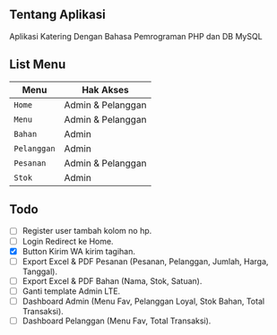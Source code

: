 ## Tentang Aplikasi

Aplikasi Katering Dengan Bahasa Pemrograman PHP dan DB MySQL

## List Menu
| Menu | Hak Akses |
| --- | --- |
| `Home` | Admin & Pelanggan |
| `Menu` | Admin & Pelanggan |
| `Bahan` | Admin |
| `Pelanggan` | Admin |
| `Pesanan` | Admin & Pelanggan |
| `Stok` | Admin |

## Todo
- [ ] Register user tambah kolom no hp.
- [ ] Login Redirect ke Home.
- [x] Button Kirim WA kirim tagihan.
- [ ] Export Excel & PDF Pesanan (Pesanan, Pelanggan, Jumlah, Harga, Tanggal).
- [ ] Export Excel & PDF Bahan (Nama, Stok, Satuan).
- [ ] Ganti template Admin LTE.
- [ ] Dashboard Admin (Menu Fav, Pelanggan Loyal, Stok Bahan, Total Transaksi).
- [ ] Dashboard Pelanggan (Menu Fav, Total Transaksi).
